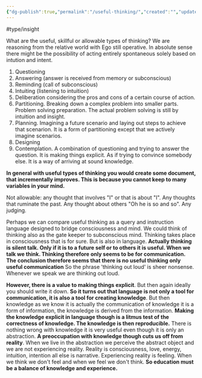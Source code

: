 ```yaml
---
{"dg-publish":true,"permalink":"/useful-thinking/","created":"","updated":""}
---
```



#type/insight 

What are the useful, skillful or allowable types of thinking? We are reasoning from the relative world with Ego still operative. In absolute sense there might be the possibility of acting entirely spontaneous solely based on intution and intent. 

1. Questioning
2. Answering (answer is received from memory or subconscious)
3. Reminding (call of subconscious)
4. Intuiting (listening to intuition)
5. Deliberation considering the pros and cons of a certain course of action.
6. Partitioning. Breaking down a complex problem into smaller parts. Problem solving preparation. The actual problem solving is still by intuition and insight.
7. Planning. Imagining a future scenario and laying out steps to achieve that scenarion. It is a form of partitioning except that we actively imagine scenarios.
8. Designing
9. Contemplation. A combination of questioning and trying to answer the question. It is making things explicit. As if trying to convince somebody else. It is a way of arriving at sound knowledge.

__In general with useful types of thinking you would create some document, that incrementally improves. This is because you cannot keep to many variables in your mind.__

Not allowable: any thought that involves "I" or that is about "I". Any thoughts that ruminate the past. Any thought about others "Oh he is so and so". Any judging. 

Perhaps we can compare useful thinking as a query and instruction language designed to bridge consciousness and mind. We could think of thinking also as the gate keeper to subconscious mind. Thinking takes place in consciousness that is for sure. But is also in language. __Actually thinking is silent talk. Only if it is to a future self or to others it is useful. When we talk we think. Thinking therefore only seems to be for communication. The conclusion therefore seems that there is no useful thinking only useful communication__
So the phrase 'thinking out loud' is sheer nonsense. Whenever we speak we are thinking out loud.

__However, there is a value to making things explicit__. But then again ideally you should write it down.  __So it turns out that language is not only a tool for communication, it is also a tool for creating knowledge__. But then knowledge as we know it is actually the communication of knowledge it is a form of information, the knowledge is derived from the information. __Making the knowledge explicit in language though is a litmus test of the correctness of knowledge. The knowledge is then reproducible.__ There is nothing wrong with knowledge it is very useful even though it is only an abstraction. __A preoccupation with knowledge though cuts us off from reality__. When we live in the abstraction we perceive the abstract object and we are not experiencing reality. Reality is consciousness, love, energy, intuition, intention all else is narrative. Experiencing reality is feeling. When we think we don't feel and when we feel we don't think. __So education must be a balance of knowledge and experience.__